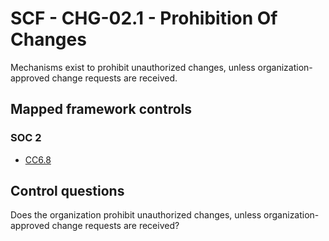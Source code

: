 # SCF - CHG-02.1 - Prohibition Of Changes
Mechanisms exist to prohibit unauthorized changes, unless organization-approved change requests are received.
## Mapped framework controls
### SOC 2
- [CC6.8](../soc2/cc68.md)
  
## Control questions
Does the organization prohibit unauthorized changes, unless organization-approved change requests are received?
  